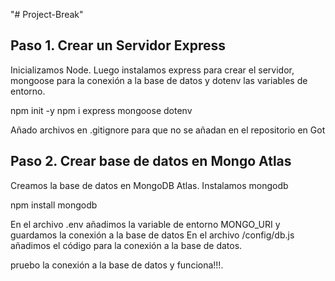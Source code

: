 "# Project-Break" 
## Paso 1. Crear un Servidor Express

Inicializamos Node. Luego instalamos express para crear el servidor, mongoose para la conexión a la base de datos y dotenv las variables de entorno.

npm init -y
npm i express mongoose dotenv

Añado archivos en .gitignore para que no se añadan en el repositorio en Got

## Paso 2. Crear base de datos en Mongo Atlas
Creamos la base de datos en MongoDB Atlas. Instalamos mongodb

npm install mongodb

En el archivo .env añadimos la variable de entorno MONGO_URI y guardamos la conexión a la base de datos
En el archivo /config/db.js añadimos el código para la conexión a la base de datos.

pruebo la conexión a la base de datos y funciona!!!.

